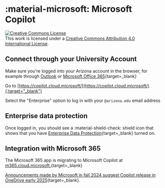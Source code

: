 # :material-microsoft: Microsoft Copilot

<a rel="license" href="http://creativecommons.org/licenses/by/4.0/" target="_blank"><img alt="Creative Commons License" style="border-width:0" src="https://i.creativecommons.org/l/by/4.0/88x31.png" /></a><br />This work is licensed under a <a rel="license" href="http://creativecommons.org/licenses/by/4.0/" target="_blank">Creative Commons Attribution 4.0 International License</a>.

## Connect through your University Account 

Make sure you're logged into your Arizona account in the browser, for example through [Outlook](https://outlook.office.com/mail/) or [Microsoft Office 365](https://www.microsoft365.com/?auth=2&home=1){target=_blank}

Go to [https://copilot.cloud.microsoft/](https://copilot.cloud.microsoft/){:target="_blank"}

Select the "Enterprise" option to log in with your `@arizona.edu` email address

## Enterprise data protection

Once logged in, you should see a :material-shield-check: shield icon that shows that you have [Enterprise Data Protection](https://learn.microsoft.com/en-us/copilot/microsoft-365/enterprise-data-protection){target=_blank} turned on.

## Integration with Microsoft 365

The Microsoft 365 app is migrating to Microsoft Copilot at [m365.cloud.microsoft.](https://m365.cloud.microsoft){target=_blank}

[Announcements made by Microsoft in fall 2024 suggest Copilot release in OneDrive early 2025](https://techcommunity.microsoft.com/blog/microsoft365copilotblog/microsoft-365-copilot-wave-2-ai-innovations-in-sharepoint-and-onedrive/4245159){target=_blank}.